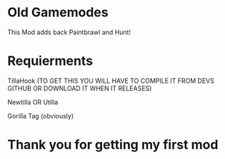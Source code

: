 # Old Gamemodes
 This Mod adds back Paintbrawl and Hunt!



# Requierments

TillaHook (TO GET THIS YOU WILL HAVE TO COMPILE IT FROM DEVS GITHUB OR DOWNLOAD IT WHEN IT RELEASES)

Newtilla OR Utilla

Gorilla Tag (obviously)

# Thank you for getting my first mod

